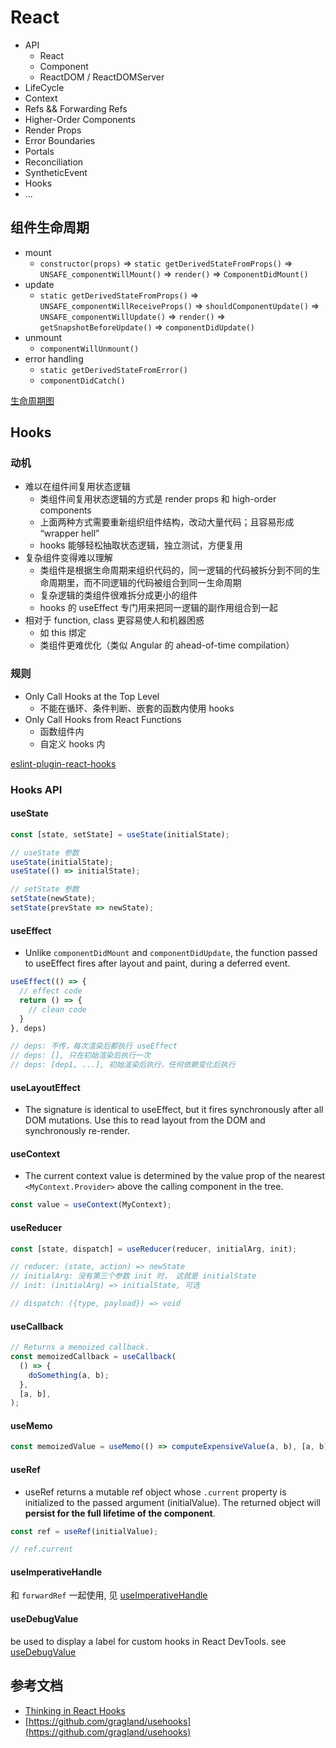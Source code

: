 # React

* API
  * React
  * Component
  * ReactDOM / ReactDOMServer
* LifeCycle
* Context
* Refs && Forwarding Refs
* Higher-Order Components
* Render Props
* Error Boundaries
* Portals
* Reconciliation
* SyntheticEvent
* Hooks
* ...

## 组件生命周期

* mount
  * `constructor(props)` => `static getDerivedStateFromProps()` => `UNSAFE_componentWillMount()` => `render()` => `ComponentDidMount()`
* update
  * `static getDerivedStateFromProps()` => `UNSAFE_componentWillReceiveProps()` => `shouldComponentUpdate()` => `UNSAFE_componentWillUpdate()` => `render()` => `getSnapshotBeforeUpdate()` => `componentDidUpdate()`
* unmount
  * `componentWillUnmount()`
* error handling
  * `static getDerivedStateFromError()`
  * `componentDidCatch()`


[生命周期图](http://projects.wojtekmaj.pl/react-lifecycle-methods-diagram/)



## Hooks

### 动机
* 难以在组件间复用状态逻辑
  * 类组件间复用状态逻辑的方式是 render props 和 high-order components
  * 上面两种方式需要重新组织组件结构，改动大量代码；且容易形成 “wrapper hell” 
  * hooks 能够轻松抽取状态逻辑，独立测试，方便复用
* 复杂组件变得难以理解
  * 类组件是根据生命周期来组织代码的，同一逻辑的代码被拆分到不同的生命周期里，而不同逻辑的代码被组合到同一生命周期
  * 复杂逻辑的类组件很难拆分成更小的组件
  * hooks 的 useEffect 专门用来把同一逻辑的副作用组合到一起
* 相对于 function, class 更容易使人和机器困惑
  * 如 this 绑定
  * 类组件更难优化（类似 Angular 的 ahead-of-time compilation）

### 规则
* Only Call Hooks at the Top Level
  * 不能在循环、条件判断、嵌套的函数内使用 hooks
* Only Call Hooks from React Functions
  * 函数组件内
  * 自定义 hooks 内

[eslint-plugin-react-hooks](https://www.npmjs.com/package/eslint-plugin-react-hooks)

### Hooks API

#### useState

```js
const [state, setState] = useState(initialState);

// useState 参数
useState(initialState);
useState(() => initialState);

// setState 参数
setState(newState);
setState(prevState => newState);
```

#### useEffect

* Unlike `componentDidMount` and `componentDidUpdate`, the function passed to useEffect fires after layout and paint, during a deferred event. 

```js
useEffect(() => {
  // effect code
  return () => {
    // clean code
  }
}, deps)

// deps: 不传，每次渲染后都执行 useEffect
// deps: [], 只在初始渲染后执行一次
// deps: [dep1, ...], 初始渲染后执行，任何依赖变化后执行
```

#### useLayoutEffect

* The signature is identical to useEffect, but it fires synchronously after all DOM mutations. Use this to read layout from the DOM and synchronously re-render.

#### useContext

* The current context value is determined by the value prop of the nearest `<MyContext.Provider>` above the calling component in the tree.

```js
const value = useContext(MyContext);
```

#### useReducer

```js
const [state, dispatch] = useReducer(reducer, initialArg, init);

// reducer: (state, action) => newState
// initialArg: 没有第三个参数 init 时， 这就是 initialState
// init: (initialArg) => initialState, 可选

// dispatch: ({type, payload}) => void
```

#### useCallback

```js
// Returns a memoized callback.
const memoizedCallback = useCallback(
  () => {
    doSomething(a, b);
  },
  [a, b],
);
```

#### useMemo

```js
const memoizedValue = useMemo(() => computeExpensiveValue(a, b), [a, b]);
```

#### useRef

* useRef returns a mutable ref object whose `.current` property is initialized to the passed argument (initialValue). The returned object will **persist for the full lifetime of the component**.

```js
const ref = useRef(initialValue);

// ref.current
```

#### useImperativeHandle

和 `forwardRef` 一起使用, 见 [useImperativeHandle](https://reactjs.org/docs/hooks-reference.html#useimperativehandle)

#### useDebugValue

be used to display a label for custom hooks in React DevTools. see [useDebugValue](https://reactjs.org/docs/hooks-reference.html#usedebugvalue)


## 参考文档
* [Thinking in React Hooks](https://wattenberger.com/blog/react-hooks)
* [https://github.com/gragland/usehooks](https://github.com/gragland/usehooks)

